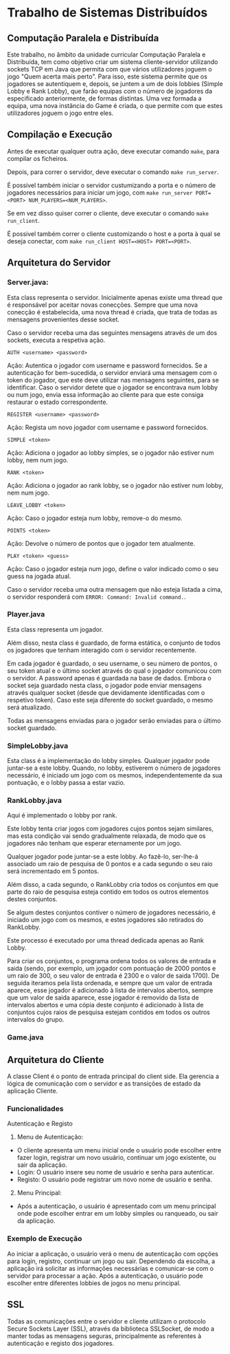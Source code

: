 # Trabalho de Sistemas Distribuídos
## Computação Paralela e Distribuída

Este trabalho, no âmbito da unidade curricular Computação Paralela e Distribuída, tem como objetivo criar um sistema cliente-servidor utilizando sockets TCP em Java que permita com que vários utilizadores joguem o jogo "Quem acerta mais perto". Para isso, este sistema permite que os jogadores se autentiquem e, depois, se juntem a um de dois lobbies (Simple Lobby e Rank Lobby), que farão equipas com o número de jogadores da especificado anteriormente, de formas distintas. Uma vez formada a equipa, uma nova instância do Game é criada, o que permite com que estes utilizadores joguem o jogo entre eles.

## Compilação e Execução

Antes de executar qualquer outra ação, deve executar comando `make`, para compilar os ficheiros. 

Depois, para correr o servidor, deve executar o comando `make run_server`.

É possivel também iniciar o servidor custumizando a porta e o número de jogadores necessários para iniciar um jogo, com `make run_server PORT=<PORT> NUM_PLAYERS=<NUM_PLAYERS>`.

Se em vez disso quiser correr o cliente, deve executar o comando `make run_client`.

É possivel também correr o cliente customizando o host e a porta à qual se deseja conectar, com `make run_client HOST=<HOST> PORT=<PORT>`.

## Arquitetura do Servidor

### Server.java:

Esta class representa o servidor. Inicialmente apenas existe uma thread que é responsável por aceitar novas conecções. Sempre que uma nova conecção é estabelecida, uma nova thread é criada, que trata de todas as mensagens provenientes desse socket.

Caso o servidor receba uma das seguintes mensagens através de um dos sockets, executa a respetiva ação.

`AUTH <username> <password>`

Ação: Autentica o jogador com username e password fornecidos. Se a autenticação for bem-sucedida, o servidor enviará uma mensagem com o token do jogador, que este deve utilizar nas mensagens seguintes, para se identificar. Caso o servidor detete que o jogador se encontrava num lobby ou num jogo, envia essa informação ao cliente para que este consiga restaurar o estado correspondente.

`REGISTER <username> <password>`

Ação: Regista um novo jogador com username e password fornecidos.

`SIMPLE <token>`

Ação: Adiciona o jogador ao lobby simples, se o jogador não estiver num lobby, nem num jogo.

`RANK <token>`

Ação: Adiciona o jogador ao rank lobby, se o jogador não estiver num lobby, nem num jogo.

`LEAVE_LOBBY <token>`

Ação: Caso o jogador esteja num lobby, remove-o do mesmo.

`POINTS <token>`

Ação: Devolve o número de pontos que o jogador tem atualmente.

`PLAY <token> <guess>`

Ação: Caso o jogador esteja num jogo, define o valor indicado como o seu guess na jogada atual.

Caso o servidor receba uma outra mensagem que não esteja listada a cima, o servidor responderá com `ERROR: Command: Invalid command.`.

### Player.java

Esta class representa um jogador. 

Além disso, nesta class é guardado, de forma estática, o conjunto de todos os jogadores que tenham interagido com o servidor recentemente. 

Em cada jogador é guardado, o seu username, o seu número de pontos, o seu token atual e o último socket através do qual o jogador comunicou com o servidor. A password apenas é guardada na base de dados.
Embora o socket seja guardado nesta class, o jogador pode enviar mensagens através qualquer socket (desde que devidamente identificadas com o respetivo token). Caso este seja diferente do socket guardado, o mesmo será atualizado.

Todas as mensagens enviadas para o jogador serão enviadas para o último socket guardado.

### SimpleLobby.java

Esta class é a implementação do lobby simples. 
Qualquer jogador pode juntar-se a este lobby. Quando, no lobby, estiverem o número de jogadores necessário, é iniciado um jogo com os mesmos, independentemente da sua pontuação, e o lobby passa a estar vazio.

### RankLobby.java

Aqui é implementado o lobby por rank. 

Este lobby tenta criar jogos com jogadores cujos pontos sejam similares, mas esta condição vai sendo gradualmente relaxada, de modo que os jogadores não tenham que esperar eternamente por um jogo. 

Qualquer jogador pode juntar-se a este lobby. Ao fazê-lo, ser-lhe-á associado um raio de pesquisa de 0 pontos e a cada segundo o seu raio será incrementado em 5 pontos. 

Além disso, a cada segundo, o RankLobby cria todos os conjuntos em que parte do raio de pesquisa esteja contido em todos os outros elementos destes conjuntos.

Se algum destes conjuntos contiver o número de jogadores necessário, é iniciado um jogo com os mesmos, e estes jogadores são retirados do RankLobby.

Este processo é executado por uma thread dedicada apenas ao Rank Lobby.

Para criar os conjuntos, o programa ordena todos os valores de entrada e saida (sendo, por exemplo, um jogador com pontuação de 2000 pontos e um raio de 300, o seu valor de entrada é 2300 e o valor de saida 1700). De seguida iteramos pela lista ordenada, e sempre que um valor de entrada aparece, esse jogador é adicionado à lista de intervalos abertos, sempre que um valor de saida aparece, esse jogador é removido da lista de intervalos abertos e uma cópia deste conjunto é adicionado à lista de conjuntos cujos raios de pesquisa estejam contidos em todos os outros intervalos do grupo.

### Game.java

## Arquitetura do Cliente

A classe Client é o ponto de entrada principal do client side. Ela gerencia a lógica de comunicação com o servidor e as transições de estado da aplicação Cliente. 
### Funcionalidades
Autenticação e Registo

1. Menu de Autenticação: 
 - O cliente apresenta um menu inicial onde o usuário pode escolher entre fazer login, registrar um novo usuário, continuar um jogo existente, ou sair da aplicação.
 - Login: O usuário insere seu nome de usuário e senha para autenticar.
- Registo: O usuário pode registrar um novo nome de usuário e senha.
2. Menu Principal:
 - Após a autenticação, o usuário é apresentado com um menu principal onde pode escolher entrar em um lobby simples ou ranqueado, ou sair da aplicação.

### Exemplo de Execução
Ao iniciar a aplicação, o usuário verá o menu de autenticação com opções para login, registro, continuar um jogo ou sair. Dependendo da escolha, a aplicação irá solicitar as informações necessárias e comunicar-se com o servidor para processar a ação. Após a autenticação, o usuário pode escolher entre diferentes lobbies de jogos no menu principal.
 
## SSL

Todas as comunicações entre o servidor e cliente utilizam o protocolo Secure Sockets Layer (SSL), através da biblioteca SSLSocket, de modo a manter todas as mensagens seguras, principalmente as referentes à autenticação e registo dos jogadores.

